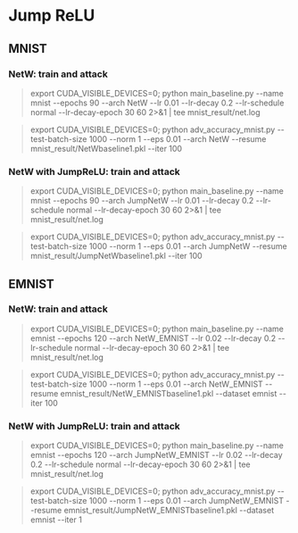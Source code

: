 # Jump ReLU

## MNIST

### NetW: train and attack 
> export CUDA_VISIBLE_DEVICES=0; python main_baseline.py --name mnist --epochs 90 --arch NetW --lr 0.01 --lr-decay 0.2 --lr-schedule normal --lr-decay-epoch 30 60 2>&1 | tee mnist_result/net.log

> export CUDA_VISIBLE_DEVICES=0; python adv_accuracy_mnist.py --test-batch-size 1000 --norm 1 --eps 0.01 --arch NetW --resume mnist_result/NetWbaseline1.pkl  --iter 100

### NetW with JumpReLU: train and attack 
> export CUDA_VISIBLE_DEVICES=0; python main_baseline.py --name mnist --epochs 90 --arch JumpNetW --lr 0.01 --lr-decay 0.2 --lr-schedule normal --lr-decay-epoch 30 60 2>&1 | tee mnist_result/net.log

> export CUDA_VISIBLE_DEVICES=0; python adv_accuracy_mnist.py --test-batch-size 1000 --norm 1 --eps 0.01 --arch JumpNetW --resume mnist_result/JumpNetWbaseline1.pkl  --iter 100



## EMNIST

### NetW: train and attack 
> export CUDA_VISIBLE_DEVICES=0; python main_baseline.py --name emnist --epochs 120 --arch NetW_EMNIST --lr 0.02 --lr-decay 0.2 --lr-schedule normal --lr-decay-epoch 30 60 2>&1 | tee mnist_result/net.log

> export CUDA_VISIBLE_DEVICES=0; python adv_accuracy_mnist.py --test-batch-size 1000 --norm 1 --eps 0.01 --arch NetW_EMNIST --resume emnist_result/NetW_EMNISTbaseline1.pkl --dataset emnist --iter 100

### NetW with JumpReLU: train and attack 
> export CUDA_VISIBLE_DEVICES=0; python main_baseline.py --name emnist --epochs 120 --arch JumpNetW_EMNIST --lr 0.02 --lr-decay 0.2 --lr-schedule normal --lr-decay-epoch 30 60 2>&1 | tee mnist_result/net.log

> export CUDA_VISIBLE_DEVICES=0; python adv_accuracy_mnist.py --test-batch-size 1000 --norm 1 --eps 0.01 --arch JumpNetW_EMNIST --resume emnist_result/JumpNetW_EMNISTbaseline1.pkl --dataset emnist --iter 1


